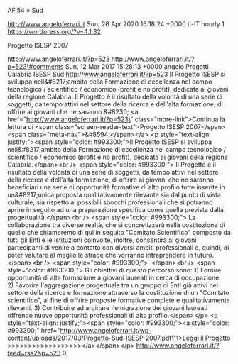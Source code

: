 AF.54 » Sud

http://www.angeloferrari.it Sun, 26 Apr 2020 16:18:24 +0000 it-IT hourly 1 https://wordpress.org/?v=4.1.32

Progetto ISESP 2007

http://www.angeloferrari.it/?p=523 http://www.angeloferrari.it/?p=523\#comments Sun, 12 Mar 2017 15:28:13 +0000 angelo Progetti Calabria ISESP Sud http://www.angeloferrari.it/?p=523 Il Progetto ISESP si sviluppa nell&\#8217;ambito della Formazione di eccellenza nel campo tecnologico / scientifico / economico (profit e no profit), dedicata ai giovani della regione Calabria. Il Progetto è il risultato della volontà di una serie di soggetti, da tempo attivi nel settore della ricerca e dell'alta formazione, di offrire ai giovani che ne saranno &\#8230; \<a href=\"http://www.angeloferrari.it/?p=523\" class=\"more-link\"\>Continua la lettura di \<span class=\"screen-reader-text\"\>Progetto ISESP 2007\</span\> \<span class=\"meta-nav\"\>&\#8594;\</span\>\</a\> \<p style=\"text-align: justify;\"\>\<span style=\"color: \#993300;\"\>Il Progetto ISESP si sviluppa nell&\#8217;ambito della Formazione di eccellenza nel campo tecnologico / scientifico / economico (profit e no profit), dedicata ai giovani della regione Calabria.\</span\>\<br /\> \<span style=\"color: \#993300;\"\> Il Progetto è il risultato della volontà di una serie di soggetti, da tempo attivi nel settore della ricerca e dell'alta formazione, di offrire ai giovani che ne saranno beneficiari una serie di opportunità formative di alto profilo tutte inserite in un&\#8217;unica proposta qualitativamente rilevante sia dal punto di vista culturale, sia rispetto ai possibili sbocchi professionali che si potranno aprire in seguito ad una preparazione specifica come quella prevista dalla progettualità.\</span\>\<br /\> \<span style=\"color: \#993300;\"\> La collaborazione tra diverse realtà, che si concretizzerà nella costituzione di quello che chiameremo di qui in seguito "Comitato Scientifico" composto da tutti gli Enti e le Istituzioni coinvolte, inoltre, consentirà ai giovani partecipanti di venire a contatto con diversi ambiti professionali e, quindi, di poter valutare al meglio le strade che vorranno intraprendere in futuro.\</span\>\<br /\> \<span style=\"color: \#993300;\"\>  \</span\>\<br /\> \<span style=\"color: \#993300;\"\> Gli obiettivi di questo percorso sono: 1) Fornire opportunità di alta formazione a giovani laureati in cerca di occupazione. 2) Favorire l'aggregazione progettuale tra un gruppo di Enti già attivi nel settore della ricerca e formazione attraverso la costituzione di un "Comitato scientifico", al fine di offrire proposte formative complete e qualitativamente rilevanti. 3) Contribuire ad arginare l'emigrazione dei giovani laureati offrendo nuove opportunità professionali di alto profilo.\</span\>\</p\> \<p style=\"text-align: justify;\"\>\<span style=\"color: \#993300;\"\>\<a style=\"color: \#993300;\" href=\"http://www.angeloferrari.it/wp-content/uploads/2017/03/Progetto-Sud-ISESP-2007.pdf\"\>Leggi il Progetto &gt;&gt;&gt;&gt;&gt;&gt;&gt;&gt;&gt;&gt;&gt;&gt;&gt;&gt;&gt;&gt;&gt;&gt;\</a\>\</span\>\</p\> http://www.angeloferrari.it/?feed=rss2&p=523 0
